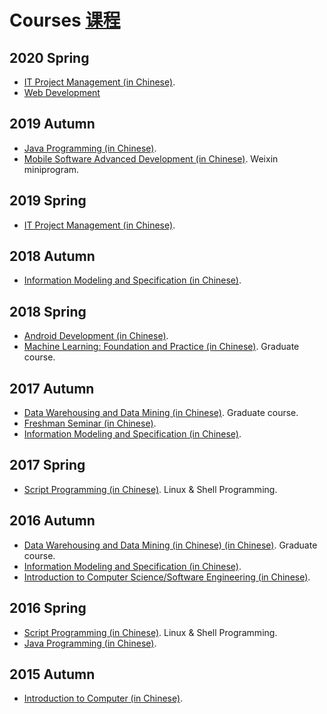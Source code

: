 # Courses [课程](courses-cn.md)

## 2020 Spring

- [IT Project Management (in Chinese)](courses/2020Spring-InformationTechnologyProjectManagement-cn.md). 
- [Web Development](courses/2020Spring-WebDevelopment.md)

## 2019 Autumn

- [Java Programming (in Chinese)](courses/2019Fall-JavaProgramming-cn.md). 
- [Mobile Software Advanced Development (in Chinese)](courses/2019Fall-MobileSoftwareAdvancedDevelopment-cn.md).  Weixin miniprogram.

## 2019 Spring

- [IT Project Management (in Chinese)](courses/2019Spring-InformationTechnologyProjectManagement-cn.md). 

## 2018 Autumn

- [Information Modeling and Specification (in Chinese)](courses/2018Fall-InformationModellingAndSpecification-cn.md). 

## 2018 Spring

- [Android Development (in Chinese)](courses/2018Spring-AndroidProgramming-cn.md). 
- [Machine Learning: Foundation and Practice (in Chinese)](courses/2018Spring-MachineLearning-cn.md). Graduate course.

## 2017 Autumn

- [Data Warehousing and Data Mining (in Chinese)](courses/2017Fall-DataMining-cn.md). Graduate course.
- [Freshman Seminar (in Chinese)](courses/2017Fall-FreshmanSeminar-cn.md). 
- [Information Modeling and Specification (in Chinese)](courses/2017Fall-InformationModellingAndSpecification-cn.md). 

## 2017 Spring

- [Script Programming (in Chinese)](courses/2017Spring-ScriptProgramming-cn.md). Linux & Shell Programming.

## 2016 Autumn

- [Data Warehousing and Data Mining (in Chinese) (in Chinese)](courses/2016Fall-DataMining-cn.md). Graduate course.
- [Information Modeling and Specification (in Chinese)](courses/2016Fall-InformationModellingAndSpecification-cn.md). 
- [Introduction to Computer Science/Software Engineering (in Chinese)](courses/2016Fall-IntroductionToSoftwareEngineering-cn.md). 

## 2016 Spring

- [Script Programming (in Chinese)](courses/2016Spring-ScriptProgramming-cn.md). Linux & Shell Programming.
- [Java Programming (in Chinese)](courses/2016Spring-JavaProgramming-cn.md). 

## 2015 Autumn

- [Introduction to Computer (in Chinese)](courses/2015Fall-IntroductionToComputer-cn.md). 

